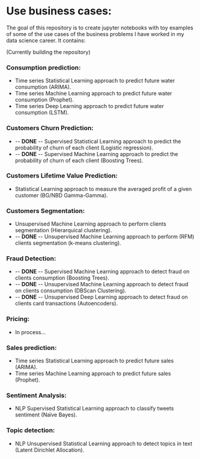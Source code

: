 # Use business cases:

The goal of this repository is to create jupyter notebooks with toy examples of some of the use cases of the business problems I have worked in my data science career. It contains:

(Currently building the repository)

### Consumption prediction:
  - Time series Statistical Learning approach to predict future water consumption (ARIMA).
  - Time series Machine Learning approach to predict future water consumption (Prophet).
  - Time series Deep Learning approach to predict future water consumption (LSTM).

### Customers Churn Prediction:
  - -- **DONE** -- Supervised Statistical Learning approach to predict the probability of churn of each client (Logistic regression).
  - -- **DONE** -- Supervised Machine Learning approach to predict the probability of churn of each client (Boosting Trees).

### Customers Lifetime Value Prediction:
  - Statistical Learning approach to measure the averaged profit of a given customer (BG/NBD Gamma-Gamma).

### Customers Segmentation:
  - Unsupervised Machine Learning approach to perform clients segmentation (Hierarquical clustering).
  - -- **DONE** -- Unsupervised Machine Learning approach to perform (RFM) clients segmentation (k-means clustering).

### Fraud Detection:
  - -- **DONE** -- Supervised Machine Learning approach to detect fraud on clients consumption (Boosting Trees).
  - -- **DONE** -- Unsupervised Machine Learning approach to detect fraud on clients consumption (DBScan Clustering).
  - -- **DONE** -- Unsupervised Deep Learning approach to detect fraud on clients card transactions (Autoencoders).

### Pricing:
  - In process...

### Sales prediction:
  - Time series Statistical Learning approach to predict future sales (ARIMA).
  - Time series Machine Learning approach to predict future sales (Prophet).

### Sentiment Analysis:
  - NLP Supervised Statistical Learning approach to classify tweets sentiment (Naïve Bayes).

### Topic detection:
  - NLP Unsupervised Statistical Learning approach to detect topics in text (Latent Dirichlet Allocation).
